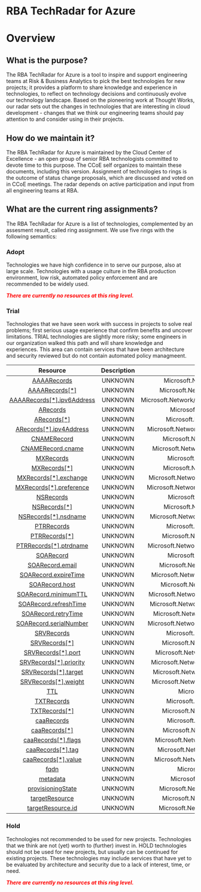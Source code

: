 
RBA TechRadar for Azure
=======================

# Overview

## What is the purpose?


The RBA TechRadar for Azure is a tool to inspire and support engineering teams at Risk & Business Analytics to pick the best technologies for new projects; it provides a platform to share knowledge and experience in technologies, to reflect on technology decisions and continuously evolve our technology landscape.  Based on the pioneering work at Thought Works, our radar sets out the changes in technologies that are interesting in cloud development - changes that we think our engineering teams should pay attention to and consider using in their projects.
## How do we maintain it?


The RBA TechRadar for Azure is maintained by the Cloud Center of Excellence - an open group of senior RBA technologists committed to devote time to this purpose.  The CCoE self organizes to maintain these documents, including this version.  Assignment of technologies to rings is the outcome of status change proposals, which are discussed and voted on in CCoE meetings.  The radar depends on active participation and input from all engineering teams at RBA.
## What are the current ring assignments?


The RBA TechRadar for Azure is a list of technologies, complemented by an assesment result, called ring assignment.  We use five rings with the following semantics:
### Adopt


Technologies we have high confidence in to serve our purpose, also at large scale.  Technologies with a usage culture in the RBA production environment, low risk, automated policy enforcement and are recommended to be widely used.  
  
***<font color="red"> There are currently no resources at this ring level. </font>***
### Trial


Technologies that we have seen work with success in projects to solve real problems;  first serious usage experience that confirm benefits and uncover limitations.  TRIAL technologies are slightly more risky; some engineers in our organization walked this path and will share knowledge and experiences.  This area can contain services that have been architecture and security reviewed but do not contain automated policy managmeent.  

|Resource|Description|Path|Status|
| :---: | :---: | :---: | :---: |
|[AAAARecords](https://github.com/openrba/python-azure-techradar/Microsoft.Network/dnszones/CNAME/AAAARecords/README.md)|UNKNOWN|Microsoft.Network/dnszones/CNAME/AAAARecords|TRIAL|
|[AAAARecords[*]](https://github.com/openrba/python-azure-techradar/Microsoft.Network/dnszones/CNAME/AAAARecords[*]/README.md)|UNKNOWN|Microsoft.Network/dnszones/CNAME/AAAARecords[*]|TRIAL|
|[AAAARecords[*].ipv6Address](https://github.com/openrba/python-azure-techradar/Microsoft.Network/dnszones/CNAME/AAAARecords[*].ipv6Address/README.md)|UNKNOWN|Microsoft.Network/dnszones/CNAME/AAAARecords[*].ipv6Address|TRIAL|
|[ARecords](https://github.com/openrba/python-azure-techradar/Microsoft.Network/dnszones/CNAME/ARecords/README.md)|UNKNOWN|Microsoft.Network/dnszones/CNAME/ARecords|TRIAL|
|[ARecords[*]](https://github.com/openrba/python-azure-techradar/Microsoft.Network/dnszones/CNAME/ARecords[*]/README.md)|UNKNOWN|Microsoft.Network/dnszones/CNAME/ARecords[*]|TRIAL|
|[ARecords[*].ipv4Address](https://github.com/openrba/python-azure-techradar/Microsoft.Network/dnszones/CNAME/ARecords[*].ipv4Address/README.md)|UNKNOWN|Microsoft.Network/dnszones/CNAME/ARecords[*].ipv4Address|TRIAL|
|[CNAMERecord](https://github.com/openrba/python-azure-techradar/Microsoft.Network/dnszones/CNAME/CNAMERecord/README.md)|UNKNOWN|Microsoft.Network/dnszones/CNAME/CNAMERecord|TRIAL|
|[CNAMERecord.cname](https://github.com/openrba/python-azure-techradar/Microsoft.Network/dnszones/CNAME/CNAMERecord.cname/README.md)|UNKNOWN|Microsoft.Network/dnszones/CNAME/CNAMERecord.cname|TRIAL|
|[MXRecords](https://github.com/openrba/python-azure-techradar/Microsoft.Network/dnszones/CNAME/MXRecords/README.md)|UNKNOWN|Microsoft.Network/dnszones/CNAME/MXRecords|TRIAL|
|[MXRecords[*]](https://github.com/openrba/python-azure-techradar/Microsoft.Network/dnszones/CNAME/MXRecords[*]/README.md)|UNKNOWN|Microsoft.Network/dnszones/CNAME/MXRecords[*]|TRIAL|
|[MXRecords[*].exchange](https://github.com/openrba/python-azure-techradar/Microsoft.Network/dnszones/CNAME/MXRecords[*].exchange/README.md)|UNKNOWN|Microsoft.Network/dnszones/CNAME/MXRecords[*].exchange|TRIAL|
|[MXRecords[*].preference](https://github.com/openrba/python-azure-techradar/Microsoft.Network/dnszones/CNAME/MXRecords[*].preference/README.md)|UNKNOWN|Microsoft.Network/dnszones/CNAME/MXRecords[*].preference|TRIAL|
|[NSRecords](https://github.com/openrba/python-azure-techradar/Microsoft.Network/dnszones/CNAME/NSRecords/README.md)|UNKNOWN|Microsoft.Network/dnszones/CNAME/NSRecords|TRIAL|
|[NSRecords[*]](https://github.com/openrba/python-azure-techradar/Microsoft.Network/dnszones/CNAME/NSRecords[*]/README.md)|UNKNOWN|Microsoft.Network/dnszones/CNAME/NSRecords[*]|TRIAL|
|[NSRecords[*].nsdname](https://github.com/openrba/python-azure-techradar/Microsoft.Network/dnszones/CNAME/NSRecords[*].nsdname/README.md)|UNKNOWN|Microsoft.Network/dnszones/CNAME/NSRecords[*].nsdname|TRIAL|
|[PTRRecords](https://github.com/openrba/python-azure-techradar/Microsoft.Network/dnszones/CNAME/PTRRecords/README.md)|UNKNOWN|Microsoft.Network/dnszones/CNAME/PTRRecords|TRIAL|
|[PTRRecords[*]](https://github.com/openrba/python-azure-techradar/Microsoft.Network/dnszones/CNAME/PTRRecords[*]/README.md)|UNKNOWN|Microsoft.Network/dnszones/CNAME/PTRRecords[*]|TRIAL|
|[PTRRecords[*].ptrdname](https://github.com/openrba/python-azure-techradar/Microsoft.Network/dnszones/CNAME/PTRRecords[*].ptrdname/README.md)|UNKNOWN|Microsoft.Network/dnszones/CNAME/PTRRecords[*].ptrdname|TRIAL|
|[SOARecord](https://github.com/openrba/python-azure-techradar/Microsoft.Network/dnszones/CNAME/SOARecord/README.md)|UNKNOWN|Microsoft.Network/dnszones/CNAME/SOARecord|TRIAL|
|[SOARecord.email](https://github.com/openrba/python-azure-techradar/Microsoft.Network/dnszones/CNAME/SOARecord.email/README.md)|UNKNOWN|Microsoft.Network/dnszones/CNAME/SOARecord.email|TRIAL|
|[SOARecord.expireTime](https://github.com/openrba/python-azure-techradar/Microsoft.Network/dnszones/CNAME/SOARecord.expireTime/README.md)|UNKNOWN|Microsoft.Network/dnszones/CNAME/SOARecord.expireTime|TRIAL|
|[SOARecord.host](https://github.com/openrba/python-azure-techradar/Microsoft.Network/dnszones/CNAME/SOARecord.host/README.md)|UNKNOWN|Microsoft.Network/dnszones/CNAME/SOARecord.host|TRIAL|
|[SOARecord.minimumTTL](https://github.com/openrba/python-azure-techradar/Microsoft.Network/dnszones/CNAME/SOARecord.minimumTTL/README.md)|UNKNOWN|Microsoft.Network/dnszones/CNAME/SOARecord.minimumTTL|TRIAL|
|[SOARecord.refreshTime](https://github.com/openrba/python-azure-techradar/Microsoft.Network/dnszones/CNAME/SOARecord.refreshTime/README.md)|UNKNOWN|Microsoft.Network/dnszones/CNAME/SOARecord.refreshTime|TRIAL|
|[SOARecord.retryTime](https://github.com/openrba/python-azure-techradar/Microsoft.Network/dnszones/CNAME/SOARecord.retryTime/README.md)|UNKNOWN|Microsoft.Network/dnszones/CNAME/SOARecord.retryTime|TRIAL|
|[SOARecord.serialNumber](https://github.com/openrba/python-azure-techradar/Microsoft.Network/dnszones/CNAME/SOARecord.serialNumber/README.md)|UNKNOWN|Microsoft.Network/dnszones/CNAME/SOARecord.serialNumber|TRIAL|
|[SRVRecords](https://github.com/openrba/python-azure-techradar/Microsoft.Network/dnszones/CNAME/SRVRecords/README.md)|UNKNOWN|Microsoft.Network/dnszones/CNAME/SRVRecords|TRIAL|
|[SRVRecords[*]](https://github.com/openrba/python-azure-techradar/Microsoft.Network/dnszones/CNAME/SRVRecords[*]/README.md)|UNKNOWN|Microsoft.Network/dnszones/CNAME/SRVRecords[*]|TRIAL|
|[SRVRecords[*].port](https://github.com/openrba/python-azure-techradar/Microsoft.Network/dnszones/CNAME/SRVRecords[*].port/README.md)|UNKNOWN|Microsoft.Network/dnszones/CNAME/SRVRecords[*].port|TRIAL|
|[SRVRecords[*].priority](https://github.com/openrba/python-azure-techradar/Microsoft.Network/dnszones/CNAME/SRVRecords[*].priority/README.md)|UNKNOWN|Microsoft.Network/dnszones/CNAME/SRVRecords[*].priority|TRIAL|
|[SRVRecords[*].target](https://github.com/openrba/python-azure-techradar/Microsoft.Network/dnszones/CNAME/SRVRecords[*].target/README.md)|UNKNOWN|Microsoft.Network/dnszones/CNAME/SRVRecords[*].target|TRIAL|
|[SRVRecords[*].weight](https://github.com/openrba/python-azure-techradar/Microsoft.Network/dnszones/CNAME/SRVRecords[*].weight/README.md)|UNKNOWN|Microsoft.Network/dnszones/CNAME/SRVRecords[*].weight|TRIAL|
|[TTL](https://github.com/openrba/python-azure-techradar/Microsoft.Network/dnszones/CNAME/TTL/README.md)|UNKNOWN|Microsoft.Network/dnszones/CNAME/TTL|TRIAL|
|[TXTRecords](https://github.com/openrba/python-azure-techradar/Microsoft.Network/dnszones/CNAME/TXTRecords/README.md)|UNKNOWN|Microsoft.Network/dnszones/CNAME/TXTRecords|TRIAL|
|[TXTRecords[*]](https://github.com/openrba/python-azure-techradar/Microsoft.Network/dnszones/CNAME/TXTRecords[*]/README.md)|UNKNOWN|Microsoft.Network/dnszones/CNAME/TXTRecords[*]|TRIAL|
|[caaRecords](https://github.com/openrba/python-azure-techradar/Microsoft.Network/dnszones/CNAME/caaRecords/README.md)|UNKNOWN|Microsoft.Network/dnszones/CNAME/caaRecords|TRIAL|
|[caaRecords[*]](https://github.com/openrba/python-azure-techradar/Microsoft.Network/dnszones/CNAME/caaRecords[*]/README.md)|UNKNOWN|Microsoft.Network/dnszones/CNAME/caaRecords[*]|TRIAL|
|[caaRecords[*].flags](https://github.com/openrba/python-azure-techradar/Microsoft.Network/dnszones/CNAME/caaRecords[*].flags/README.md)|UNKNOWN|Microsoft.Network/dnszones/CNAME/caaRecords[*].flags|TRIAL|
|[caaRecords[*].tag](https://github.com/openrba/python-azure-techradar/Microsoft.Network/dnszones/CNAME/caaRecords[*].tag/README.md)|UNKNOWN|Microsoft.Network/dnszones/CNAME/caaRecords[*].tag|TRIAL|
|[caaRecords[*].value](https://github.com/openrba/python-azure-techradar/Microsoft.Network/dnszones/CNAME/caaRecords[*].value/README.md)|UNKNOWN|Microsoft.Network/dnszones/CNAME/caaRecords[*].value|TRIAL|
|[fqdn](https://github.com/openrba/python-azure-techradar/Microsoft.Network/dnszones/CNAME/fqdn/README.md)|UNKNOWN|Microsoft.Network/dnszones/CNAME/fqdn|TRIAL|
|[metadata](https://github.com/openrba/python-azure-techradar/Microsoft.Network/dnszones/CNAME/metadata/README.md)|UNKNOWN|Microsoft.Network/dnszones/CNAME/metadata|TRIAL|
|[provisioningState](https://github.com/openrba/python-azure-techradar/Microsoft.Network/dnszones/CNAME/provisioningState/README.md)|UNKNOWN|Microsoft.Network/dnszones/CNAME/provisioningState|TRIAL|
|[targetResource](https://github.com/openrba/python-azure-techradar/Microsoft.Network/dnszones/CNAME/targetResource/README.md)|UNKNOWN|Microsoft.Network/dnszones/CNAME/targetResource|TRIAL|
|[targetResource.id](https://github.com/openrba/python-azure-techradar/Microsoft.Network/dnszones/CNAME/targetResource.id/README.md)|UNKNOWN|Microsoft.Network/dnszones/CNAME/targetResource.id|TRIAL|

### Hold


Technologies not recommended to be used for new projects. Technologies that we think are not (yet) worth to (further) invest in.  HOLD technologies should not be used for new projects, but usually can be continued for existing projects.  These technologies may include services that have yet to be evaluated by architecture and security due to a lack of interest, time, or need.  
  
***<font color="red"> There are currently no resources at this ring level. </font>***